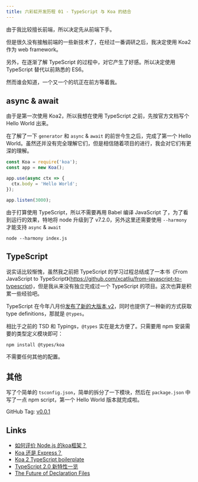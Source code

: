 ```yaml
---
title: 六彩虹开发历程 01 - TypeScript 与 Koa 的结合
---
```


由于我比较擅长前端，所以决定先从前端下手。

但是很久没有接触前端的一些新技术了，在经过一番调研之后，我决定使用 Koa2 作为 web framework。

另外，在逐渐了解 TypeScript 的过程中，对它产生了好感。所以决定使用 TypeScript 替代以前熟悉的 ES6。

然而谁会知道，一个又一个的坑正在前方等着我。

## async & await

由于是第一次使用 Koa2，所以我想在使用 TypeScript 之前，先按官方文档写个 Hello World 出来。

在了解了一下 `generator` 和 `async` & `await` 的前世今生之后，完成了第一个 Hello World。虽然还并没有完全理解它们，但是相信随着项目的进行，我会对它们有更深的理解。

```js
const Koa = require('koa');
const app = new Koa();

app.use(async ctx => {
  ctx.body = 'Hello World';
});

app.listen(3000);
```

由于打算使用 TypeScript，所以不需要再用 Babel 编译 JavaScript 了，为了看到运行的效果，特地将 node 升级到了 v7.2.0，另外这里还需要使用 `--harmony` 才能支持 `async` & `await`

```shell
node --harmony index.js
```

## TypeScript

说实话比较惭愧，虽然我之前把 TypeScript 的学习过程总结成了一本书《From JavaScript to TypeScript》(https://github.com/xcatliu/from-javascript-to-typescript)，但是我从来没有独立完成过一个 TypeScript 的项目。这次也算是积累一些经验吧。

TypeScript 在今年八月份[发布了新的大版本 v2](https://zhuanlan.zhihu.com/p/21629069)，同时也提供了一种新的方式获取 type definitions，那就是 `@types`。

相比于之前的 TSD 和 Typings，`@types` 实在是太方便了。只需要用 npm 安装需要的类型定义模块即可：

```shell
npm install @types/koa
```

不需要任何其他的配置。

## 其他

写了个简单的 `tsconfig.json`，简单的拆分了一下模块，然后在 `package.json` 中写了一点 npm script，第一个 Hello World 版本就完成啦。

GitHub Tag: [v0.0.1](https://github.com/xcatliu/6rainbow/tree/v0.0.1)

## Links

- [如何评价 Node.js 的koa框架？](https://www.zhihu.com/question/25388201)
- [Koa 还是 Express？](https://cnodejs.org/topic/55815f28395a0c1812f18257)
- [Koa 2 TypeScript boilerplate](https://github.com/ft-interactive/koa2-typescript-boilerplate)
- [TypeScript 2.0 新特性一览](https://zhuanlan.zhihu.com/p/21629069)
- [The Future of Declaration Files](https://blogs.msdn.microsoft.com/typescript/2016/06/15/the-future-of-declaration-files/)
